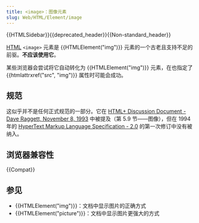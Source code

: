 ```yaml
---
title: <image>：图像元素
slug: Web/HTML/Element/image
---
```


{{HTMLSidebar}}{{deprecated_header}}{{Non-standard_header}}

[HTML](/zh-CN/docs/Web/HTML) `<image>` 元素是 {{HTMLElement("img")}} 元素的一个古老且支持不足的前驱。**不应该使用它**。

某些浏览器会尝试将它自动转化为 {{HTMLElement("img")}} 元素，在也指定了 {{htmlattrxref("src", "img")}} 属性时可能会成功。

## 规范

这似乎并不是任何正式规范的一部分。它在 [HTML+ Discussion Document - Dave Raggett, November 8, 1993](https://www.w3.org/MarkUp/HTMLPlus/htmlplus_21.html) 中被提及（第 5.9 节——图像），但在 1994 年的 [HyperText Markup Language Specification - 2.0](https://datatracker.ietf.org/doc/html/draft-ietf-html-spec-00) 的第一次修订中没有被纳入。

## 浏览器兼容性

{{Compat}}

## 参见

- {{HTMLElement("img")}}：文档中显示图片的正确方式
- {{HTMLElement("picture")}}：文档中显示图片更强大的方式
